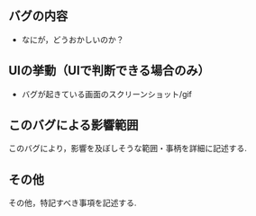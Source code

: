 ## バグの内容
* なにが，どうおかしいのか？

## UIの挙動（UIで判断できる場合のみ）
* バグが起きている画面のスクリーンショット/gif

## このバグによる影響範囲
このバグにより，影響を及ぼしそうな範囲・事柄を詳細に記述する.

## その他
その他，特記すべき事項を記述する.